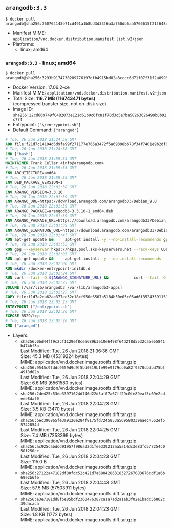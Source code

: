 ## `arangodb:3.3`

```console
$ docker pull arangodb@sha256:760764143e71cd491a1b8bd3d33f6a3a750db6aa5766615f21f648ec4b714f25
```

-	Manifest MIME: `application/vnd.docker.distribution.manifest.list.v2+json`
-	Platforms:
	-	linux; amd64

### `arangodb:3.3` - linux; amd64

```console
$ docker pull arangodb@sha256:3293b9174730289776197dfb4915bd82a3cccc6d71f07f31f2a89958d774b4f2
```

-	Docker Version: 17.06.2-ce
-	Manifest MIME: `application/vnd.docker.distribution.manifest.v2+json`
-	Total Size: **116.7 MB (116743471 bytes)**  
	(compressed transfer size, not on-disk size)
-	Image ID: `sha256:22cd669749f0482073e121d61b0c6fc81f70d3c5e7ba58263626499b0b92c774`
-	Entrypoint: `["\/entrypoint.sh"]`
-	Default Command: `["arangod"]`

```dockerfile
# Tue, 26 Jun 2018 21:24:58 GMT
ADD file:f21d7c14104d5d9fa99f271177e765a3472f5a69398bb78f34f7401e9b2df837 in / 
# Tue, 26 Jun 2018 21:24:58 GMT
CMD ["bash"]
# Tue, 26 Jun 2018 21:59:54 GMT
MAINTAINER Frank Celler <info@arangodb.com>
# Tue, 26 Jun 2018 21:59:55 GMT
ENV ARCHITECTURE=amd64
# Tue, 26 Jun 2018 21:59:55 GMT
ENV DEB_PACKAGE_VERSION=1
# Tue, 26 Jun 2018 22:01:38 GMT
ENV ARANGO_VERSION=3.3.10
# Tue, 26 Jun 2018 22:01:39 GMT
ENV ARANGO_URL=https://download.arangodb.com/arangodb33/Debian_9.0
# Tue, 26 Jun 2018 22:01:39 GMT
ENV ARANGO_PACKAGE=arangodb3-3.3.10-1_amd64.deb
# Tue, 26 Jun 2018 22:01:39 GMT
ENV ARANGO_PACKAGE_URL=https://download.arangodb.com/arangodb33/Debian_9.0/amd64/arangodb3-3.3.10-1_amd64.deb
# Tue, 26 Jun 2018 22:01:39 GMT
ENV ARANGO_SIGNATURE_URL=https://download.arangodb.com/arangodb33/Debian_9.0/amd64/arangodb3-3.3.10-1_amd64.deb.asc
# Tue, 26 Jun 2018 22:01:47 GMT
RUN apt-get update &&     apt-get install -y --no-install-recommends gpg dirmngr     &&     rm -rf /var/lib/apt/lists/*
# Tue, 26 Jun 2018 22:01:52 GMT
RUN gpg --keyserver hkps://hkps.pool.sks-keyservers.net --recv-keys CD8CB0F1E0AD5B52E93F41E7EA93F5E56E751E9B
# Tue, 26 Jun 2018 22:02:05 GMT
RUN apt-get update &&     apt-get install -y --no-install-recommends         libjemalloc1         ca-certificates         pwgen         curl     &&     rm -rf /var/lib/apt/lists/*
# Tue, 26 Jun 2018 22:02:06 GMT
RUN mkdir /docker-entrypoint-initdb.d
# Tue, 26 Jun 2018 22:02:24 GMT
RUN curl --fail -O ${ARANGO_SIGNATURE_URL} &&           curl --fail -O ${ARANGO_PACKAGE_URL} &&             gpg --verify ${ARANGO_PACKAGE}.asc &&     (echo arangodb3 arangodb3/password password test | debconf-set-selections) &&     (echo arangodb3 arangodb3/password_again password test | debconf-set-selections) &&     DEBIAN_FRONTEND="noninteractive" dpkg -i ${ARANGO_PACKAGE} &&     rm -rf /var/lib/arangodb3/* &&     sed -ri         -e 's!127\.0\.0\.1!0.0.0.0!g'         -e 's!^(file\s*=).*!\1 -!'         -e 's!^\s*uid\s*=.*!!'         /etc/arangodb3/arangod.conf     && chgrp 0 /var/lib/arangodb3 /var/lib/arangodb3-apps     && chmod 775 /var/lib/arangodb3 /var/lib/arangodb3-apps     &&     rm -f ${ARANGO_PACKAGE}*
# Tue, 26 Jun 2018 22:02:25 GMT
VOLUME [/var/lib/arangodb3 /var/lib/arangodb3-apps]
# Tue, 26 Jun 2018 22:02:25 GMT
COPY file:f1d7a2da62ae377ee32c18cf950d6507b5184b50e05c06ad6f35243591159860 in /entrypoint.sh 
# Tue, 26 Jun 2018 22:02:25 GMT
ENTRYPOINT ["/entrypoint.sh"]
# Tue, 26 Jun 2018 22:02:26 GMT
EXPOSE 8529/tcp
# Tue, 26 Jun 2018 22:02:26 GMT
CMD ["arangod"]
```

-	Layers:
	-	`sha256:0bd44ff9c2cf1129ef8cea689b3e10e6498f64d2f8d5532caae55841b474bf3a`  
		Last Modified: Tue, 26 Jun 2018 21:36:36 GMT  
		Size: 45.3 MB (45319224 bytes)  
		MIME: application/vnd.docker.image.rootfs.diff.tar.gzip
	-	`sha256:9545c9fddc9559d9d9f5bd0519bfe99e9f79cc0a82f9570cbdbd75bf49f8d02b`  
		Last Modified: Tue, 26 Jun 2018 22:04:29 GMT  
		Size: 6.6 MB (6561580 bytes)  
		MIME: application/vnd.docker.image.rootfs.diff.tar.gzip
	-	`sha256:2de425c53de33971624d746d22d3af07a67ff29c0fe89eaf5c69e2cdeee8daf0`  
		Last Modified: Tue, 26 Jun 2018 22:04:23 GMT  
		Size: 3.5 KB (3470 bytes)  
		MIME: application/vnd.docker.image.rootfs.diff.tar.gzip
	-	`sha256:bec390865fe3a9120e284f8175fd7245853a569590339aaec4552ef55742854d`  
		Last Modified: Tue, 26 Jun 2018 22:04:25 GMT  
		Size: 7.4 MB (7353399 bytes)  
		MIME: application/vnd.docker.image.rootfs.diff.tar.gzip
	-	`sha256:ac925cabddd91957f986a32d1fee339212aa5a14dc3e8dfd577254c050f250cc`  
		Last Modified: Tue, 26 Jun 2018 22:04:23 GMT  
		Size: 115.0 B  
		MIME: application/vnd.docker.image.rootfs.diff.tar.gzip
	-	`sha256:27122a47182df80fdc52c421d7a6804286318327267083676cdf1a6b69e2b6fe`  
		Last Modified: Tue, 26 Jun 2018 22:04:43 GMT  
		Size: 57.5 MB (57503911 bytes)  
		MIME: application/vnd.docker.image.rootfs.diff.tar.gzip
	-	`sha256:e3e7181dd8f5e85bdf2360476387ca1a7ad2a1ab3f02e1badc5b862c39dacaca`  
		Last Modified: Tue, 26 Jun 2018 22:04:23 GMT  
		Size: 1.8 KB (1772 bytes)  
		MIME: application/vnd.docker.image.rootfs.diff.tar.gzip
